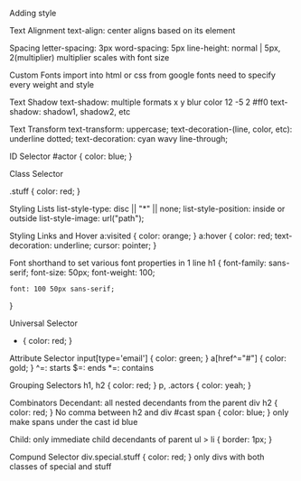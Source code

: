 Adding style
  <p style='color: blue">
  <style>h1: {color: red}</style>
  <link rel="stylesheet" href="style.css">

color
  color: name || rgba(x,x,x, 0.0->1.0) || #aabbcc
  opacity: 0-100%

Inheritance
  Some features support inheritance, like color. Can be overridden

Styles
  font-family: most-prefered, 'arial', sans-serif, least-prefered, (default if none available); (inherited)
  font-size: 60px;
  font-weight: normal(400), bold(700) || 100-900
  font-style: normal, italic, oblique

Text Alignment
  text-align: center
    aligns based on its element

Spacing
  letter-spacing: 3px
  word-spacing: 5px
  line-height: normal | 5px, 2(multiplier)
    multiplier scales with font size

Custom Fonts
  import into html or css from google fonts
  need to specify every weight and style

Text Shadow
  text-shadow: multiple formats
               x y blur color
               12 -5 2 #ff0
  text-shadow: shadow1, shadow2, etc

Text Transform
  text-transform: uppercase;
  text-decoration-(line, color, etc): underline dotted;
  text-decoration: cyan wavy line-through;

ID Selector
  <span id='actor'>
  #actor { color: blue; }

Class Selector
  <p class='stuff'>
  .stuff { color: red; }

Styling Lists
  list-style-type: disc || "*" || none;
  list-style-position: inside or outside
  list-style-image: url("path");

Styling Links and Hover
  a:visited { color: orange; }
  a:hover { 
    color: red;
    text-decoration: underline;
    cursor: pointer;
  }

Font
  shorthand to set various font properties in 1 line
  h1 {
    font-family: sans-serif;
    font-size: 50px;
    font-weight: 100;

    font: 100 50px sans-serif;
  }

Universal Selector
  * { color: red; }

Attribute Selector
  input[type='email'] { color: green; }
  a[href^="#"] { color: gold; }
    ^=: starts
    $=: ends
    *=: contains

Grouping Selectors
  h1, h2 { color: red; }
  p, .actors { color: yeah; }

Combinators
  Decendant: all nested decendants from the parent
    div h2 { color: red; } No comma between h2 and div
    #cast span { color: blue; }
      only make spans under the cast id blue
  
  Child: only immediate child decendants of parent
    ul > li { border: 1px; }

Compund Selector
  div.special.stuff { color: red; }
    only divs with both classes of special and stuff
